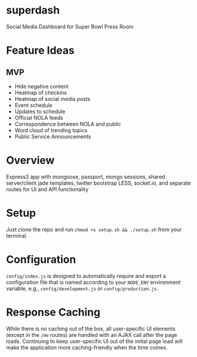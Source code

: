superdash
=========

Social Media Dashboard for Super Bowl Press Room

# Feature Ideas 
## MVP
- Hide negative content
- Heatmap of checkins
- Heatmap of social media posts
- Event schedule
- Updates to schedule
- Official NOLA feeds
- Correspondence between NOLA and public
- Word cloud of trending topics
- Public Service Announcements



# Overview
Express3 app with mongoose, passport, mongo sessions, shared server/client jade templates, twitter bootstrap LESS, socket.io, and separate routes for UI and API functionality

# Setup
Just clone the repo and run ```chmod +x setup.sh && ./setup.sh``` from your terminal.

# Configuration
```config/index.js``` is designed to automatically require and export a configuration file that is named according to your ```NODE_ENV``` environment variable, e.g., ```config/development.js``` or ```config/production.js```.

# Response Caching
While there is no caching out of the box, all user-specific UI elements (except in the ```/me``` routes) are handled with an AJAX call after the page loads. Continuing to keep user-specific UI out of the initial page load will make the application more caching-friendly when the time comes.

